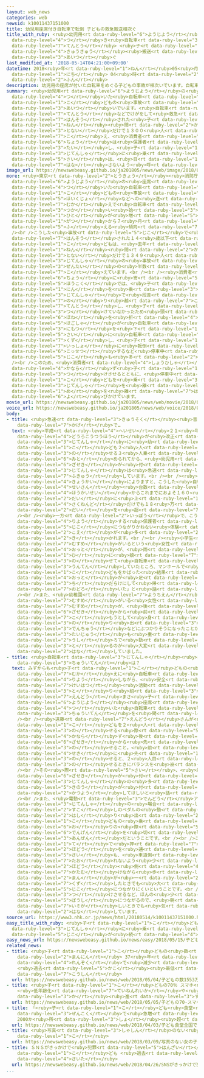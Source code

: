 ```yaml
---
layout: web_news
categories: web
newsid: k10011437151000
title: 幼児用座席付き自転車で転倒 子どもの救急搬送相次ぐ
title_with_ruby: <ruby>幼児用<rt data-ruby-level="6">ようじよう</rt></ruby><ruby>座席<rt data-ruby-level="6">ざせき</rt></ruby><ruby>付<rt
  data-ruby-level="4">つ</rt></ruby>き<ruby>自転車<rt data-ruby-level="3">じてんしゃ</rt></ruby>で<ruby>転倒<rt
  data-ruby-level="7">てんとう</rt></ruby> <ruby>子<rt data-ruby-level="1">こ</rt></ruby>どもの<ruby>救急<rt
  data-ruby-level="4">きゅうきゅう</rt></ruby><ruby>搬送<rt data-ruby-level="7">はんそう</rt></ruby><ruby>相次<rt
  data-ruby-level="3">あいつ</rt></ruby>ぐ
last_modified_at: '2018-05-14T04:21:00+09:00'
datetime: 2018<ruby>年<rt data-ruby-level="1">ねん</rt></ruby>05<ruby>月<rt data-ruby-level="1">がつ</rt></ruby>14<ruby>日<rt
  data-ruby-level="1">にち</rt></ruby> 04<ruby>時<rt data-ruby-level="2">じ</rt></ruby>21<ruby>分<rt
  data-ruby-level="2">ふん</rt></ruby>
description: 幼児用の座席が付いた自転車をめぐる子どもの事故が相次いでいます。自転車の転倒などでけがをして救急搬送された子どもは、この６年間に都内だけで１３００人を超え、消費者庁は保護者に対し、子どもを自転車に乗せた際は、目を離さないよう呼びかけています。
summary: <ruby>幼児用<rt data-ruby-level="6">ようじよう</rt></ruby>の<ruby>座席<rt data-ruby-level="6">ざせき</rt></ruby>が<ruby>付<rt
  data-ruby-level="4">つ</rt></ruby>いた<ruby>自転車<rt data-ruby-level="3">じてんしゃ</rt></ruby>をめぐる<ruby>子<rt
  data-ruby-level="1">こ</rt></ruby>どもの<ruby>事故<rt data-ruby-level="5">じこ</rt></ruby>が<ruby>相次<rt
  data-ruby-level="3">あいつ</rt></ruby>いでいます。<ruby>自転車<rt data-ruby-level="3">じてんしゃ</rt></ruby>の<ruby>転倒<rt
  data-ruby-level="7">てんとう</rt></ruby>などでけがをして<ruby>救急<rt data-ruby-level="4">きゅうきゅう</rt></ruby><ruby>搬送<rt
  data-ruby-level="7">はんそう</rt></ruby>された<ruby>子<rt data-ruby-level="1">こ</rt></ruby>どもは、この６<ruby>年<rt
  data-ruby-level="1">ねん</rt></ruby><ruby>間<rt data-ruby-level="2">かん</rt></ruby>に<ruby>都内<rt
  data-ruby-level="3">とない</rt></ruby>だけで１３００<ruby>人<rt data-ruby-level="1">にん</rt></ruby>を<ruby>超<rt
  data-ruby-level="7">こ</rt></ruby>え、<ruby>消費者<rt data-ruby-level="4">しょうひしゃ</rt></ruby><ruby>庁<rt
  data-ruby-level="6">ちょう</rt></ruby>は<ruby>保護者<rt data-ruby-level="5">ほごしゃ</rt></ruby>に<ruby>対<rt
  data-ruby-level="3">たい</rt></ruby>し、<ruby>子<rt data-ruby-level="1">こ</rt></ruby>どもを<ruby>自転車<rt
  data-ruby-level="3">じてんしゃ</rt></ruby>に<ruby>乗<rt data-ruby-level="3">の</rt></ruby>せた<ruby>際<rt
  data-ruby-level="5">さい</rt></ruby>は、<ruby>目<rt data-ruby-level="1">め</rt></ruby>を<ruby>離<rt
  data-ruby-level="7">はな</rt></ruby>さないよう<ruby>呼<rt data-ruby-level="6">よ</rt></ruby>びかけています。
image_url: https://newswebeasy.github.io/ja201805/news/web/image/2018/05/14/K10011437151_1805132041_1805140421_01_02.jpg
more: <ruby>東京<rt data-ruby-level="2">とうきょう</rt></ruby><ruby>消防庁<rt data-ruby-level="6">しょうぼうちょう</rt></ruby>によりますと、<ruby>幼児用<rt
  data-ruby-level="6">ようじよう</rt></ruby>の<ruby>座席<rt data-ruby-level="6">ざせき</rt></ruby>が<ruby>付<rt
  data-ruby-level="4">つ</rt></ruby>いた<ruby>自転車<rt data-ruby-level="3">じてんしゃ</rt></ruby>をめぐる<ruby>子<rt
  data-ruby-level="1">こ</rt></ruby>どもの<ruby>事故<rt data-ruby-level="5">じこ</rt></ruby>は、<ruby>保育所<rt
  data-ruby-level="5">ほいくじょ</rt></ruby>などへの<ruby>送<rt data-ruby-level="7">おく</rt></ruby>り<ruby>迎<rt
  data-ruby-level="7">むか</rt></ruby>えで<ruby>自転車<rt data-ruby-level="3">じてんしゃ</rt></ruby>を<ruby>使<rt
  data-ruby-level="3">つか</rt></ruby>い<ruby>始<rt data-ruby-level="3">はじ</rt></ruby>める<ruby>人<rt
  data-ruby-level="1">ひと</rt></ruby>が<ruby>増<rt data-ruby-level="5">ふ</rt></ruby>える４<ruby>月<rt
  data-ruby-level="1">がつ</rt></ruby>から７<ruby>月<rt data-ruby-level="1">がつ</rt></ruby>にかけて<ruby>増<rt
  data-ruby-level="5">ふ</rt></ruby>える<ruby>傾向<rt data-ruby-level="7">けいこう</rt></ruby>にあります。<br
  /><br />こうした<ruby>事故<rt data-ruby-level="5">じこ</rt></ruby>で<ruby>救急<rt data-ruby-level="4">きゅうきゅう</rt></ruby><ruby>搬送<rt
  data-ruby-level="7">はんそう</rt></ruby>された１４<ruby>歳以下<rt data-ruby-level="7">さいいか</rt></ruby>の<ruby>子<rt
  data-ruby-level="1">こ</rt></ruby>どもは、<ruby>去年<rt data-ruby-level="3">きょねん</rt></ruby>までの６<ruby>年<rt
  data-ruby-level="1">ねん</rt></ruby><ruby>間<rt data-ruby-level="2">かん</rt></ruby>に<ruby>都内<rt
  data-ruby-level="3">とない</rt></ruby>だけで１３４９<ruby>人<rt data-ruby-level="1">にん</rt></ruby>と<ruby>自転車<rt
  data-ruby-level="3">じてんしゃ</rt></ruby>の<ruby>事故<rt data-ruby-level="5">じこ</rt></ruby><ruby>全体<rt
  data-ruby-level="3">ぜんたい</rt></ruby>の<ruby>半数<rt data-ruby-level="2">はんすう</rt></ruby>を<ruby>超<rt
  data-ruby-level="7">こ</rt></ruby>えています。<br /><br /><ruby>消費者<rt data-ruby-level="4">しょうひしゃ</rt></ruby><ruby>庁<rt
  data-ruby-level="6">ちょう</rt></ruby>に<ruby>寄<rt data-ruby-level="5">よ</rt></ruby>せられた<ruby>報告<rt
  data-ruby-level="5">ほうこく</rt></ruby>では、<ruby>子<rt data-ruby-level="1">こ</rt></ruby>ども２<ruby>人<rt
  data-ruby-level="1">にん</rt></ruby>を<ruby>乗<rt data-ruby-level="3">の</rt></ruby>せて<ruby>自転車<rt
  data-ruby-level="3">じてんしゃ</rt></ruby>で<ruby>段差<rt data-ruby-level="6">だんさ</rt></ruby>を<ruby>乗<rt
  data-ruby-level="7">の</rt></ruby>り<ruby>越<rt data-ruby-level="7">こ</rt></ruby>えようとして<ruby>転倒<rt
  data-ruby-level="7">てんとう</rt></ruby>し、<ruby>子<rt data-ruby-level="1">こ</rt></ruby>どもがヘルメットを<ruby>着<rt
  data-ruby-level="3">つ</rt></ruby>けていなかったため<ruby>頭<rt data-ruby-level="2">あたま</rt></ruby>の<ruby>骨<rt
  data-ruby-level="6">ほね</rt></ruby>を<ruby>折<rt data-ruby-level="4">お</rt></ruby>ったといったケースのほか、<ruby>保護者<rt
  data-ruby-level="5">ほごしゃ</rt></ruby>が<ruby>自転車<rt data-ruby-level="3">じてんしゃ</rt></ruby>から<ruby>荷物<rt
  data-ruby-level="3">にもつ</rt></ruby>を<ruby>下<rt data-ruby-level="1">お</rt></ruby>ろそうとした<ruby>際<rt
  data-ruby-level="5">さい</rt></ruby>に<ruby>自転車<rt data-ruby-level="3">じてんしゃ</rt></ruby>がバランスを<ruby>崩<rt
  data-ruby-level="7">くず</rt></ruby>し、<ruby>子<rt data-ruby-level="1">こ</rt></ruby>どもも<ruby>一緒<rt
  data-ruby-level="7">いっしょ</rt></ruby>に<ruby>転倒<rt data-ruby-level="7">てんとう</rt></ruby>して<ruby>骨折<rt
  data-ruby-level="6">こっせつ</rt></ruby>するなど<ruby>停車中<rt data-ruby-level="4">ていしゃちゅう</rt></ruby>の<ruby>事故<rt
  data-ruby-level="5">じこ</rt></ruby>も<ruby>多<rt data-ruby-level="2">おお</rt></ruby>いということです。<br
  /><br />このため、<ruby>消費者<rt data-ruby-level="4">しょうひしゃ</rt></ruby><ruby>庁<rt data-ruby-level="6">ちょう</rt></ruby>は、<ruby>必<rt
  data-ruby-level="4">かなら</rt></ruby>ず<ruby>子<rt data-ruby-level="1">こ</rt></ruby>どもにヘルメットを<ruby>着<rt
  data-ruby-level="3">つ</rt></ruby>けさせるとともに、<ruby>停車中<rt data-ruby-level="4">ていしゃちゅう</rt></ruby>も<ruby>子<rt
  data-ruby-level="1">こ</rt></ruby>どもを<ruby>乗<rt data-ruby-level="3">の</rt></ruby>せたまま<ruby>自転車<rt
  data-ruby-level="3">じてんしゃ</rt></ruby>を<ruby>離<rt data-ruby-level="7">はな</rt></ruby>れたり<ruby>目<rt
  data-ruby-level="1">め</rt></ruby>を<ruby>離<rt data-ruby-level="7">はな</rt></ruby>したりしないよう<ruby>呼<rt
  data-ruby-level="6">よ</rt></ruby>びかけています。
movie_url: https://newswebeasy.github.io/ja201805/news/web/movie/2018/05/14/k10011437151_201805140544_201805140544.mp4
voice_url: https://newswebeasy.github.io/ja201805/news/web/voice/2018/05/14/k10011437151_201805140544_201805140544.mp3
body:
- title: <ruby>急速<rt data-ruby-level="3">きゅうそく</rt></ruby><ruby>普及<rt data-ruby-level="7">ふきゅう</rt></ruby>の<ruby>影<rt
    data-ruby-level="7">かげ</rt></ruby>で…
  text: <ruby>平成<rt data-ruby-level="4">へいせい</rt></ruby>２１<ruby>年<rt data-ruby-level="1">ねん</rt></ruby>に<ruby>道路交通法<rt
    data-ruby-level="4">どうろこうつうほう</rt></ruby>が<ruby>改正<rt data-ruby-level="4">かいせい</rt></ruby>され、<ruby>自転車<rt
    data-ruby-level="3">じてんしゃ</rt></ruby>に<ruby>幼<rt data-ruby-level="6">おさな</rt></ruby>い<ruby>子<rt
    data-ruby-level="1">こ</rt></ruby>ども２<ruby>人<rt data-ruby-level="1">にん</rt></ruby>を<ruby>乗<rt
    data-ruby-level="3">の</rt></ruby>せる３<ruby>人乗<rt data-ruby-level="3">にんの</rt></ruby>りが<ruby>認<rt
    data-ruby-level="6">みと</rt></ruby>められてから、<ruby>幼児用<rt data-ruby-level="6">ようじよう</rt></ruby>の<ruby>座席<rt
    data-ruby-level="6">ざせき</rt></ruby>が<ruby>付<rt data-ruby-level="4">つ</rt></ruby>いた<ruby>自転車<rt
    data-ruby-level="3">じてんしゃ</rt></ruby>は<ruby>急速<rt data-ruby-level="3">きゅうそく</rt></ruby>に<ruby>普及<rt
    data-ruby-level="7">ふきゅう</rt></ruby>しています。<br /><br /><ruby>自転車<rt data-ruby-level="3">じてんしゃ</rt></ruby><ruby>協会<rt
    data-ruby-level="4">きょうかい</rt></ruby>によりますと、こうした<ruby>自転車<rt data-ruby-level="3">じてんしゃ</rt></ruby>の<ruby>生産<rt
    data-ruby-level="4">せいさん</rt></ruby><ruby>台数<rt data-ruby-level="2">だいすう</rt></ruby>は、<ruby>法改正<rt
    data-ruby-level="4">ほうかいせい</rt></ruby>からこれまでにおよそ１６０<ruby>万<rt data-ruby-level="2">まん</rt></ruby>６０００<ruby>台<rt
    data-ruby-level="2">だい</rt></ruby>に<ruby>上<rt data-ruby-level="1">のぼ</rt></ruby>っていて、<ruby>昨年度<rt
    data-ruby-level="4">さくねんど</rt></ruby>だけでも１８<ruby>万<rt data-ruby-level="2">まん</rt></ruby>８０００<ruby>台<rt
    data-ruby-level="2">だい</rt></ruby>を<ruby>超<rt data-ruby-level="7">こ</rt></ruby>えているということです。<br
    /><br /><ruby>一方<rt data-ruby-level="2">いっぽう</rt></ruby>で、こうした<ruby>自転車<rt data-ruby-level="3">じてんしゃ</rt></ruby>を<ruby>利用<rt
    data-ruby-level="4">りよう</rt></ruby>する<ruby>保護者<rt data-ruby-level="5">ほごしゃ</rt></ruby>からは、<ruby>事故<rt
    data-ruby-level="5">じこ</rt></ruby>につながりかねない<ruby>体験<rt data-ruby-level="4">たいけん</rt></ruby>をしたという<ruby>声<rt
    data-ruby-level="2">こえ</rt></ruby>が<ruby>多<rt data-ruby-level="2">おお</rt></ruby>く<ruby>聞<rt
    data-ruby-level="2">き</rt></ruby>かれます。<br /><br /><ruby>小学生<rt data-ruby-level="1">しょうがくせい</rt></ruby>の<ruby>娘<rt
    data-ruby-level="7">むすめ</rt></ruby>がいるという<ruby>女性<rt data-ruby-level="5">じょせい</rt></ruby>は「<ruby>夫<rt
    data-ruby-level="4">おっと</rt></ruby>が、<ruby>雨<rt data-ruby-level="1">あめ</rt></ruby>の<ruby>日<rt
    data-ruby-level="1">ひ</rt></ruby>に<ruby>娘<rt data-ruby-level="7">むすめ</rt></ruby>を<ruby>乗<rt
    data-ruby-level="3">の</rt></ruby>せて<ruby>自転車<rt data-ruby-level="3">じてんしゃ</rt></ruby>を<ruby>運転<rt
    data-ruby-level="3">うんてん</rt></ruby>していたところ、マンホールで<ruby>滑<rt data-ruby-level="7">すべ</rt></ruby>ってしまい、<ruby>子<rt
    data-ruby-level="1">こ</rt></ruby>どもをかばった<ruby>結果<rt data-ruby-level="4">けっか</rt></ruby><ruby>夫<rt
    data-ruby-level="4">おっと</rt></ruby>が<ruby>足<rt data-ruby-level="1">あし</rt></ruby>を<ruby>血<rt
    data-ruby-level="3">ち</rt></ruby>だらけにして<ruby>帰<rt data-ruby-level="2">かえ</rt></ruby>ってきて<ruby>驚<rt
    data-ruby-level="7">おどろ</rt></ruby>いた」と<ruby>話<rt data-ruby-level="2">はな</rt></ruby>していました。<br
    /><br />また、<ruby>幼稚園<rt data-ruby-level="7">ようちえん</rt></ruby>に<ruby>通<rt data-ruby-level="2">かよ</rt></ruby>う<ruby>娘<rt
    data-ruby-level="7">むすめ</rt></ruby>がいる<ruby>女性<rt data-ruby-level="5">じょせい</rt></ruby>は「<ruby>娘<rt
    data-ruby-level="7">むすめ</rt></ruby>が、<ruby>後<rt data-ruby-level="2">うし</rt></ruby>ろの<ruby>座席<rt
    data-ruby-level="6">ざせき</rt></ruby>から<ruby>前<rt data-ruby-level="2">まえ</rt></ruby>をのぞき<ruby>込<rt
    data-ruby-level="7">こ</rt></ruby>もうとして<ruby>身<rt data-ruby-level="3">み</rt></ruby>を<ruby>乗<rt
    data-ruby-level="3">の</rt></ruby>り<ruby>出<rt data-ruby-level="3">だ</rt></ruby>し、<ruby>電柱<rt
    data-ruby-level="3">でんちゅう</rt></ruby>などにぶつかりそうになったことがある。<ruby>大<rt data-ruby-level="1">おお</rt></ruby>きくなって<ruby>体重<rt
    data-ruby-level="3">たいじゅう</rt></ruby>も<ruby>重<rt data-ruby-level="3">おも</rt></ruby>くなり、<ruby>後<rt
    data-ruby-level="2">うし</rt></ruby>ろで<ruby>動<rt data-ruby-level="3">うご</rt></ruby>かれるとバランスを<ruby>取<rt
    data-ruby-level="3">と</rt></ruby>るのが<ruby>大変<rt data-ruby-level="4">たいへん</rt></ruby>です」と<ruby>話<rt
    data-ruby-level="2">はな</rt></ruby>していました。
- title: <ruby>自転車<rt data-ruby-level="3">じてんしゃ</rt></ruby><ruby>利用<rt data-ruby-level="4">りよう</rt></ruby>の<ruby>注意点<rt
    data-ruby-level="3">ちゅういてん</rt></ruby>は？
  text: みずからも<ruby>子<rt data-ruby-level="1">こ</rt></ruby>どもの<ruby>送<rt data-ruby-level="7">おく</rt></ruby>り<ruby>迎<rt
    data-ruby-level="7">むか</rt></ruby>えに<ruby>自転車<rt data-ruby-level="3">じてんしゃ</rt></ruby>を<ruby>利用<rt
    data-ruby-level="4">りよう</rt></ruby>しながら、<ruby>安全<rt data-ruby-level="3">あんぜん</rt></ruby>をめぐる<ruby>啓発<rt
    data-ruby-level="7">けいはつ</rt></ruby><ruby>活動<rt data-ruby-level="3">かつどう</rt></ruby>に<ruby>取<rt
    data-ruby-level="3">と</rt></ruby>り<ruby>組<rt data-ruby-level="3">く</rt></ruby>んでいる<ruby>遠藤<rt
    data-ruby-level="7">えんどう</rt></ruby>まさ<ruby>子<rt data-ruby-level="1">こ</rt></ruby>さんに、<ruby>幼児用<rt
    data-ruby-level="6">ようじよう</rt></ruby><ruby>座席<rt data-ruby-level="6">ざせき</rt></ruby>が<ruby>付<rt
    data-ruby-level="4">つ</rt></ruby>いた<ruby>自転車<rt data-ruby-level="3">じてんしゃ</rt></ruby>の<ruby>注意点<rt
    data-ruby-level="3">ちゅういてん</rt></ruby>を<ruby>聞<rt data-ruby-level="2">き</rt></ruby>きました。<br
    /><br /><ruby>遠藤<rt data-ruby-level="7">えんどう</rt></ruby>さんが<ruby>指摘<rt data-ruby-level="7">してき</rt></ruby>したのは、<ruby>子<rt
    data-ruby-level="1">こ</rt></ruby>どもを２<ruby>人<rt data-ruby-level="1">にん</rt></ruby><ruby>乗<rt
    data-ruby-level="3">の</rt></ruby>せる<ruby>際<rt data-ruby-level="5">さい</rt></ruby>、<ruby>必<rt
    data-ruby-level="4">かなら</rt></ruby>ず<ruby>後<rt data-ruby-level="2">うし</rt></ruby>ろの<ruby>座席<rt
    data-ruby-level="6">ざせき</rt></ruby>から<ruby>先<rt data-ruby-level="1">さき</rt></ruby>に<ruby>乗<rt
    data-ruby-level="3">の</rt></ruby>せること。<ruby>前<rt data-ruby-level="2">まえ</rt></ruby>の<ruby>席<rt
    data-ruby-level="4">せき</rt></ruby>に<ruby>先<rt data-ruby-level="1">さき</rt></ruby>に<ruby>乗<rt
    data-ruby-level="3">の</rt></ruby>せると、２<ruby>人目<rt data-ruby-level="1">にんめ</rt></ruby>を<ruby>乗<rt
    data-ruby-level="3">の</rt></ruby>せるときにバランスを<ruby>崩<rt data-ruby-level="7">くず</rt></ruby>しやすくなるからです。<br
    /><br />その<ruby>際<rt data-ruby-level="5">さい</rt></ruby>、<ruby>幼児用<rt data-ruby-level="6">ようじよう</rt></ruby>の<ruby>座席<rt
    data-ruby-level="6">ざせき</rt></ruby>が<ruby>付<rt data-ruby-level="4">つ</rt></ruby>いた<ruby>自転車<rt
    data-ruby-level="3">じてんしゃ</rt></ruby>の<ruby>多<rt data-ruby-level="2">おお</rt></ruby>くは、ハンドルをロックする<ruby>機能<rt
    data-ruby-level="5">きのう</rt></ruby>が<ruby>付<rt data-ruby-level="4">つ</rt></ruby>いているので、<ruby>活用<rt
    data-ruby-level="2">かつよう</rt></ruby>してほしいと<ruby>話<rt data-ruby-level="2">はな</rt></ruby>しています。<br
    /><br />また、<ruby>電動<rt data-ruby-level="3">でんどう</rt></ruby>アシスト<ruby>付<rt data-ruby-level="4">つ</rt></ruby>きの<ruby>自転車<rt
    data-ruby-level="3">じてんしゃ</rt></ruby>の<ruby>場合<rt data-ruby-level="2">ばあい</rt></ruby>、<ruby>少<rt
    data-ruby-level="2">すこ</rt></ruby>しのペダルの<ruby>動<rt data-ruby-level="3">うご</rt></ruby>きで<ruby>走<rt
    data-ruby-level="2">はし</rt></ruby>り<ruby>出<rt data-ruby-level="2">だ</rt></ruby>してしまわないよう<ruby>子<rt
    data-ruby-level="1">こ</rt></ruby>どもの<ruby>乗<rt data-ruby-level="6">の</rt></ruby>り<ruby>降<rt
    data-ruby-level="6">お</rt></ruby>りの<ruby>際<rt data-ruby-level="5">さい</rt></ruby>は、<ruby>電源<rt
    data-ruby-level="6">でんげん</rt></ruby>を<ruby>切<rt data-ruby-level="2">き</rt></ruby>ると<ruby>安全<rt
    data-ruby-level="3">あんぜん</rt></ruby>だということです。<br /><br />このほか、<ruby>自転車<rt data-ruby-level="3">じてんしゃ</rt></ruby>を<ruby>手<rt
    data-ruby-level="1">て</rt></ruby>で<ruby>押<rt data-ruby-level="7">お</rt></ruby>して<ruby>歩道<rt
    data-ruby-level="2">ほどう</rt></ruby>を<ruby>通<rt data-ruby-level="2">とお</rt></ruby>る<ruby>際<rt
    data-ruby-level="5">さい</rt></ruby>も、<ruby>車道側<rt data-ruby-level="4">しゃどうがわ</rt></ruby>に<ruby>倒<rt
    data-ruby-level="7">たお</rt></ruby>れないよう<ruby>少<rt data-ruby-level="2">すこ</rt></ruby>し<ruby>歩道<rt
    data-ruby-level="2">ほどう</rt></ruby><ruby>側<rt data-ruby-level="4">がわ</rt></ruby>に<ruby>傾<rt
    data-ruby-level="7">かたむ</rt></ruby>けながら<ruby>歩<rt data-ruby-level="2">ある</rt></ruby>くと、<ruby>万<rt
    data-ruby-level="2">まん</rt></ruby>が<ruby>一<rt data-ruby-level="2">いち</rt></ruby>バランスを<ruby>崩<rt
    data-ruby-level="7">くず</rt></ruby>したときでも<ruby>大<rt data-ruby-level="1">おお</rt></ruby>きな<ruby>事故<rt
    data-ruby-level="5">じこ</rt></ruby>につながりにくいということです。<br /><br /><ruby>遠藤<rt data-ruby-level="7">えんどう</rt></ruby>さんは「シートベルトやヘルメットをちゃんと<ruby>着<rt
    data-ruby-level="3">つ</rt></ruby>けさせるなど、ほんの<ruby>少<rt data-ruby-level="2">すこ</rt></ruby>しのことでけがの<ruby>防止<rt
    data-ruby-level="5">ぼうし</rt></ruby>につながるので、<ruby>朝<rt data-ruby-level="2">あさ</rt></ruby>の<ruby>忙<rt
    data-ruby-level="7">いそが</rt></ruby>しいときでも<ruby>気<rt data-ruby-level="1">き</rt></ruby>をつけてほしい」と<ruby>話<rt
    data-ruby-level="2">はな</rt></ruby>しています。
source_url: https://www3.nhk.or.jp/news/html/20180514/k10011437151000.html
easy_title_with_ruby: <ruby>子<rt data-ruby-level="1">こ</rt></ruby>どもと<ruby>一緒<rt data-ruby-level="7">いっしょ</rt></ruby>に<ruby>自転車<rt
  data-ruby-level="3">じてんしゃ</rt></ruby>に<ruby>乗<rt data-ruby-level="3">の</rt></ruby>ったときの<ruby>事故<rt
  data-ruby-level="5">じこ</rt></ruby>が<ruby>続<rt data-ruby-level="4">つづ</rt></ruby>いている
easy_news_url: https://newswebeasy.github.io/news/easy/2018/05/15/子どもと一緒に自転車に乗ったときの事故が続いている
related_news:
- title: <ruby>子<rt data-ruby-level="1">こ</rt></ruby>どもの<ruby>数<rt data-ruby-level="2">すう</rt></ruby>1553<ruby>万人<rt
    data-ruby-level="2">まんにん</rt></ruby> 37<ruby>年<rt data-ruby-level="1">ねん</rt></ruby><ruby>連続<rt
    data-ruby-level="4">れんぞく</rt></ruby>で<ruby>減少<rt data-ruby-level="5">げんしょう</rt></ruby>
    <ruby>過去<rt data-ruby-level="5">かこ</rt></ruby><ruby>最低<rt data-ruby-level="4">さいてい</rt></ruby>を<ruby>更新<rt
    data-ruby-level="7">こうしん</rt></ruby>
  url: https://newswebeasy.github.io/news/web/2018/05/04/子どもの数1553万人-37年連続で減少-過去最低を更新
- title: <ruby>子<rt data-ruby-level="1">こ</rt></ruby>どもの70％ スマホ<ruby>利用<rt data-ruby-level="4">りよう</rt></ruby>
    <ruby>低年齢化<rt data-ruby-level="7">ていねんれいか</rt></ruby>や<ruby>長時間<rt data-ruby-level="2">ちょうじかん</rt></ruby><ruby>化<rt
    data-ruby-level="3">か</rt></ruby><ruby>進<rt data-ruby-level="3">すす</rt></ruby>む
  url: https://newswebeasy.github.io/news/web/2018/05/05/子どもの70-スマホ利用-低年齢化や長時間化進む
- title: 「<ruby>子<rt data-ruby-level="1">こ</rt></ruby>ども<ruby>食堂<rt data-ruby-level="4">しょくどう</rt></ruby>」<ruby>全国<rt
    data-ruby-level="3">ぜんこく</rt></ruby>で<ruby>急増<rt data-ruby-level="5">きゅうぞう</rt></ruby>
    2000か<ruby>所<rt data-ruby-level="3">しょ</rt></ruby><ruby>超<rt data-ruby-level="7">こ</rt></ruby>える
  url: https://newswebeasy.github.io/news/web/2018/04/03/子ども食堂全国で急増-2000か所超える
- title: <ruby>写真<rt data-ruby-level="3">しゃしん</rt></ruby>のない<ruby>女<rt data-ruby-level="1">おんな</rt></ruby>の<ruby>子<rt
    data-ruby-level="1">こ</rt></ruby>
  url: https://newswebeasy.github.io/news/web/2018/03/09/写真のない女の子
- title: ＳＮＳがきっかけで<ruby>犯罪<rt data-ruby-level="5">はんざい</rt></ruby>の<ruby>被害<rt data-ruby-level="7">ひがい</rt></ruby>にあった<ruby>子<rt
    data-ruby-level="1">こ</rt></ruby>ども <ruby>過去<rt data-ruby-level="5">かこ</rt></ruby><ruby>最多<rt
    data-ruby-level="4">さいた</rt></ruby>
  url: https://newswebeasy.github.io/news/web/2018/04/26/SNSがきっかけで犯罪の被害にあった子ども-過去最多
...
```

